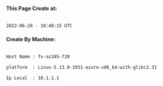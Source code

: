 
   
#### This Page Create at:

```bash

2022-06-28 - 10:48:15 UTC

```

#### Create By Machine:

```bash

Host Name : fv-az245-720

platform  : Linux-5.13.0-1031-azure-x86_64-with-glibc2.31

Ip Local  : 10.1.1.1

```

